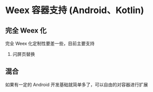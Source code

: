 # Weex 容器支持 (Android、Kotlin)




## 完全 Weex 化

完全 Weex 化定制性要差一些，目前主要支持

1. 闪屏页替换


## 混合

如果有一定的 Android 开发基础就简单多了，可以自由的对容器进行扩展


